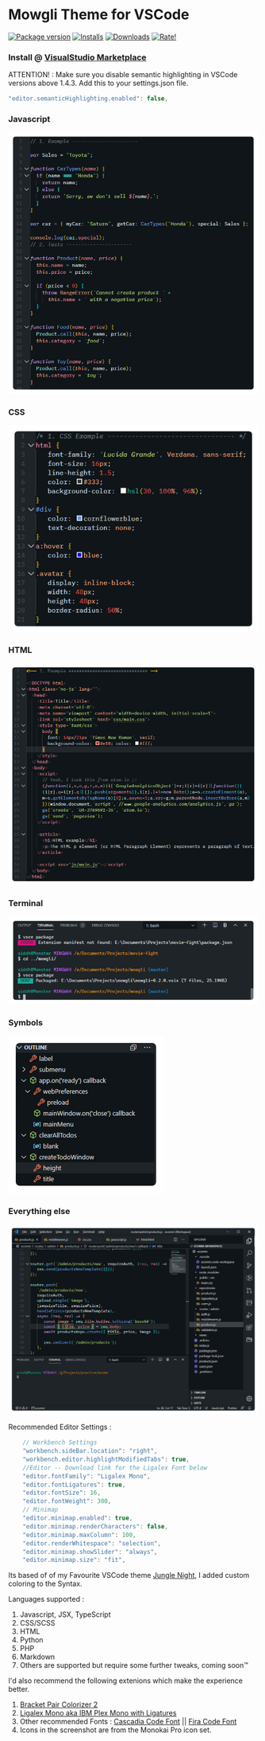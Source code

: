 # Mowgli Theme for VSCode

[![Package version](https://vsmarketplacebadge.apphb.com/version/wapenshaw.mowgli.svg?style=for-the-badge&colorA=3e4246&colorB=47658e&label=VERSION)](https://marketplace.visualstudio.com/items?itemName=wapenshaw.mowgli) [![Installs](https://vsmarketplacebadge.apphb.com/installs-short/wapenshaw.mowgli.svg?style=for-the-badge&colorA=3e4246&colorB=47658e&label=INSTALLS)](https://marketplace.visualstudio.com/items?itemName=wapenshaw.mowgli) [![Downloads](https://vsmarketplacebadge.apphb.com/downloads-short/wapenshaw.mowgli.svg?style=for-the-badge&colorA=3e4246&colorB=47658e&label=DOWNLOADS)](https://marketplace.visualstudio.com/items?itemName=wapenshaw.mowgli) [![Rate!](https://vsmarketplacebadge.apphb.com/rating-star/wapenshaw.mowgli.svg?style=for-the-badge&colorA=3e4246&colorB=47658e&label=RATING)](https://marketplace.visualstudio.com/items?itemName=wapenshaw.mowgli&ssr=false#review-details)

### Install @ [VisualStudio Marketplace](https://marketplace.visualstudio.com/items?itemName=wapenshaw.mowgli)

ATTENTION! : Make sure you disable semantic highlighting in VSCode versions above 1.4.3. Add this to your settings.json file.

```javascript
"editor.semanticHighlighting.enabled": false,
```

### Javascript

![Javascript](./images/display/javascript.png 'Sample in JS')

### CSS

![CSS](./images/display/css.png 'CSS Sample')

### HTML

![HTML](./images/display/html.png 'HTML Sample')

### Terminal

![Terminal](./images/display/terminal.png 'Terminal Colors')

### Symbols

![Symbols](./images/display/symbols.png 'Symbols in Outline')

### Everything else

![Complete Viewport](./images/display/complete.png 'Complete Viewport')

Recommended Editor Settings :

```javascript
	// Workbench Settings
	"workbench.sideBar.location": "right",
	"workbench.editor.highlightModifiedTabs": true,
	//Editor -- Download link for the Ligalex Font below
	"editor.fontFamily": "Ligalex Mono",
	"editor.fontLigatures": true,
	"editor.fontSize": 16,
	"editor.fontWeight": 300,
	// Minimap
	"editor.minimap.enabled": true,
	"editor.minimap.renderCharacters": false,
	"editor.minimap.maxColumn": 100,
	"editor.renderWhitespace": "selection",
	"editor.minimap.showSlider": "always",
	"editor.minimap.size": "fit",
```

Its based of of my Favourite VSCode theme [Jungle Night](https://github.com/tweakimp/jungle-night), I added custom coloring to the Syntax.

Languages supported :

1. Javascript, JSX, TypeScript
2. CSS/SCSS
3. HTML
4. Python
5. PHP
6. Markdown
7. Others are supported but require some further tweaks, coming soon™

I'd also recommend the following extenions which make the experience better.

1. [Bracket Pair Colorizer 2](https://github.com/CoenraadS/Bracket-Pair-Colorizer-2)
2. [Ligalex Mono aka IBM Plex Mono with Ligatures](https://github.com/ToxicFrog/Ligaturizer/releases)
3. Other recommended Fonts : [Cascadia Code Font](https://github.com/microsoft/cascadia-code) || [Fira Code Font](https://github.com/tonsky/FiraCode)
4. Icons in the screenshot are from the Monokai Pro icon set.
